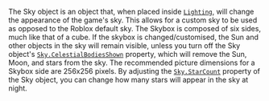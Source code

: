 The Sky object is an object that, when placed inside [`Lighting`](https://create.roblox.com/docs/reference/engine/classes/Lighting), will
change the appearance of the game's sky. This allows for a custom sky to be
used as opposed to the Roblox default sky. The Skybox is composed of six
sides, much like that of a cube. If the skybox is changed/customised, the Sun
and other objects in the sky will remain visible, unless you turn off the Sky
object's [`Sky.CelestialBodiesShown`](https://create.roblox.com/docs/reference/engine/classes/Sky#CelestialBodiesShown) property, which will remove the Sun,
Moon, and stars from the sky. The recommended picture dimensions for a Skybox
side are 256x256 pixels. By adjusting the [`Sky.StarCount`](https://create.roblox.com/docs/reference/engine/classes/Sky#StarCount) property of
the Sky object, you can change how many stars will appear in the sky at night.